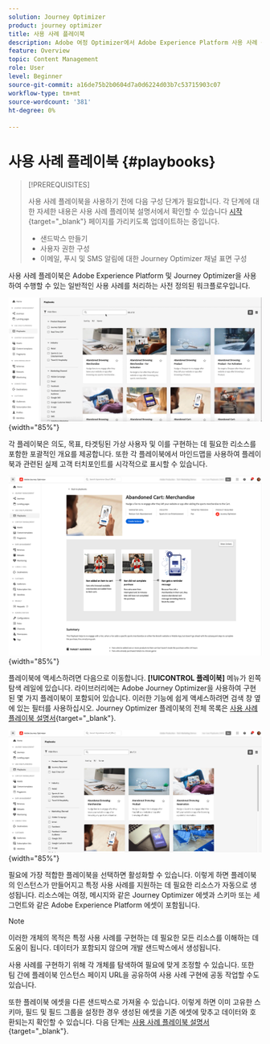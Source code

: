 ```yaml
---
solution: Journey Optimizer
product: journey optimizer
title: 사용 사례 플레이북
description: Adobe 여정 Optimizer에서 Adobe Experience Platform 사용 사례 플레이북을 활용하는 방법에 대해 알아봅니다.
feature: Overview
topic: Content Management
role: User
level: Beginner
source-git-commit: a16de75b2b0604d7a0d6224d03b7c53715903c07
workflow-type: tm+mt
source-wordcount: '381'
ht-degree: 0%

---
```


# 사용 사례 플레이북 {#playbooks}

>[!PREREQUISITES]
>
>사용 사례 플레이북을 사용하기 전에 다음 구성 단계가 필요합니다. 각 단계에 대한 자세한 내용은 사용 사례 플레이북 설명서에서 확인할 수 있습니다 [시작](https://experienceleague.corp.adobe.com/docs/experience-platform/use-case-playbooks/playbooks/get-started.html){target="_blank"} 페이지를 가리키도록 업데이트하는 중입니다.
>
>* 샌드박스 만들기
>* 사용자 권한 구성
>* 이메일, 푸시 및 SMS 알림에 대한 Journey Optimizer 채널 표면 구성

사용 사례 플레이북은 Adobe Experience Platform 및 Journey Optimizer을 사용하여 수행할 수 있는 일반적인 사용 사례를 처리하는 사전 정의된 워크플로우입니다.

![사용 사례 플레이북을 보여 주는 애니메이션 이미지](../rn/assets/do-not-localize/playbooks.gif){width="85%"}

각 플레이북은 의도, 목표, 타겟팅된 가상 사용자 및 이를 구현하는 데 필요한 리소스를 포함한 포괄적인 개요를 제공합니다. 또한 각 플레이북에서 마인드맵을 사용하여 플레이북과 관련된 실제 고객 터치포인트를 시각적으로 표시할 수 있습니다.

![플레이북 검색 보기에 표시된 포기한 장바구니 플레이북](assets/playbooks-detail.png){width="85%"}

플레이북에 액세스하려면 다음으로 이동합니다. **[!UICONTROL 플레이북]** 메뉴가 왼쪽 탐색 레일에 있습니다. 라이브러리에는 Adobe Journey Optimizer을 사용하여 구현된 몇 가지 플레이북이 포함되어 있습니다. 이러한 기능에 쉽게 액세스하려면 검색 창 옆에 있는 필터를 사용하십시오. Journey Optimizer 플레이북의 전체 목록은 [사용 사례 플레이북 설명서](https://experienceleague.adobe.com/docs/experience-platform/use-case-playbooks/playbooks/playbooks-list.html){target="_blank"}.

![필터 창이 열린 플레이북 목록](assets/playbooks-filter.png){width="85%"}

필요에 가장 적합한 플레이북을 선택하면 활성화할 수 있습니다. 이렇게 하면 플레이북의 인스턴스가 만들어지고 특정 사용 사례를 지원하는 데 필요한 리소스가 자동으로 생성됩니다. 리소스에는 여정, 메시지와 같은 Journey Optimizer 에셋과 스키마 또는 세그먼트와 같은 Adobe Experience Platform 에셋이 포함됩니다.

>[!NOTE]
>
>이러한 개체의 목적은 특정 사용 사례를 구현하는 데 필요한 모든 리소스를 이해하는 데 도움이 됩니다. 데이터가 포함되지 않으며 개발 샌드박스에서 생성됩니다.

사용 사례를 구현하기 위해 각 개체를 탐색하여 필요에 맞게 조정할 수 있습니다. 또한 팀 간에 플레이북 인스턴스 페이지 URL을 공유하여 사용 사례 구현에 공동 작업할 수도 있습니다.

또한 플레이북 에셋을 다른 샌드박스로 가져올 수 있습니다. 이렇게 하면 이미 고유한 스키마, 필드 및 필드 그룹을 설정한 경우 생성된 에셋을 기존 에셋에 맞추고 데이터와 호환되는지 확인할 수 있습니다. 다음 단계는 [사용 사례 플레이북 설명서](https://experienceleague.adobe.com/docs/experience-platform/use-case-playbooks/playbooks/data-awareness.html){target="_blank"}.
